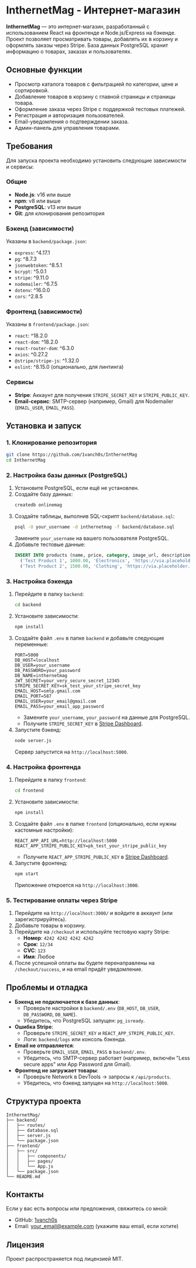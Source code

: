 # InthernetMag - Интернет-магазин

**InthernetMag** — это интернет-магазин, разработанный с использованием React на фронтенде и Node.js/Express на бэкенде. Проект позволяет просматривать товары, добавлять их в корзину и оформлять заказы через Stripe. База данных PostgreSQL хранит информацию о товарах, заказах и пользователях.

## Основные функции
- Просмотр каталога товаров с фильтрацией по категории, цене и сортировкой.
- Добавление товаров в корзину с главной страницы и страницы товара.
- Оформление заказа через Stripe с поддержкой тестовых платежей.
- Регистрация и авторизация пользователей.
- Email-уведомления о подтверждении заказа.
- Админ-панель для управления товарами.

## Требования
Для запуска проекта необходимо установить следующие зависимости и сервисы:

### Общие
- **Node.js**: v16 или выше
- **npm**: v8 или выше
- **PostgreSQL**: v13 или выше
- **Git**: для клонирования репозитория

### Бэкенд (зависимости)
Указаны в `backend/package.json`:
- `express`: ^4.17.1
- `pg`: ^8.7.3
- `jsonwebtoken`: ^8.5.1
- `bcrypt`: ^5.0.1
- `stripe`: ^9.11.0
- `nodemailer`: ^6.7.5
- `dotenv`: ^16.0.0
- `cors`: ^2.8.5

### Фронтенд (зависимости)
Указаны в `frontend/package.json`:
- `react`: ^18.2.0
- `react-dom`: ^18.2.0
- `react-router-dom`: ^6.3.0
- `axios`: ^0.27.2
- `@stripe/stripe-js`: ^1.32.0
- `eslint`: ^8.15.0 (опционально, для линтинга)

### Сервисы
- **Stripe**: Аккаунт для получения `STRIPE_SECRET_KEY` и `STRIPE_PUBLIC_KEY`.
- **Email-сервис**: SMTP-сервер (например, Gmail) для Nodemailer (`EMAIL_USER`, `EMAIL_PASS`).

## Установка и запуск

### 1. Клонирование репозитория
```bash
git clone https://github.com/1vanch0s/InthernetMag
cd InthernetMag
```

### 2. Настройка базы данных (PostgreSQL)
1. Установите PostgreSQL, если ещё не установлен.
2. Создайте базу данных:
   ```sql
   createdb onlinemag
   ```
3. Создайте таблицы, выполнив SQL-скрипт `backend/database.sql`:
   ```bash
   psql -U your_username -d inthernetmag -f backend/database.sql
   ```
   Замените `your_username` на вашего пользователя PostgreSQL.
4. Добавьте тестовые данные:
   ```sql
   INSERT INTO products (name, price, category, image_url, description, created_at) VALUES
     ('Test Product 1', 1000.00, 'Electronics', 'https://via.placeholder.com/150', 'Description 1', NOW()),
     ('Test Product 2', 1500.00, 'Clothing', 'https://via.placeholder.com/150', 'Description 2', NOW());
   ```

### 3. Настройка бэкенда
1. Перейдите в папку `backend`:
   ```bash
   cd backend
   ```
2. Установите зависимости:
   ```bash
   npm install
   ```
3. Создайте файл `.env` в папке `backend` и добавьте следующие переменные:
   ```env
   PORT=5000
   DB_HOST=localhost
   DB_USER=your_username
   DB_PASSWORD=your_password
   DB_NAME=inthernetmag
   JWT_SECRET=your_very_secure_secret_12345
   STRIPE_SECRET_KEY=sk_test_your_stripe_secret_key
   EMAIL_HOST=smtp.gmail.com
   EMAIL_PORT=587
   EMAIL_USER=your_email@gmail.com
   EMAIL_PASS=your_email_app_password
   ```
   - Замените `your_username`, `your_password` на данные для PostgreSQL.
   - Получите `STRIPE_SECRET_KEY` в [Stripe Dashboard](https://dashboard.stripe.com/test/apikeys).
4. Запустите бэкенд:
   ```bash
   node server.js
   ```
   Сервер запустится на `http://localhost:5000`.

### 4. Настройка фронтенда
1. Перейдите в папку `frontend`:
   ```bash
   cd frontend
   ```
2. Установите зависимости:
   ```bash
   npm install
   ```
3. Создайте файл `.env` в папке `frontend` (опционально, если нужны кастомные настройки):
   ```env
   REACT_APP_API_URL=http://localhost:5000
   REACT_APP_STRIPE_PUBLIC_KEY=pk_test_your_stripe_public_key
   ```
   - Получите `REACT_APP_STRIPE_PUBLIC_KEY` в [Stripe Dashboard](https://dashboard.stripe.com/test/apikeys).
4. Запустите фронтенд:
   ```bash
   npm start
   ```
   Приложение откроется на `http://localhost:3000`.

### 5. Тестирование оплаты через Stripe
1. Перейдите на `http://localhost:3000/` и войдите в аккаунт (или зарегистрируйтесь).
2. Добавьте товары в корзину.
3. Перейдите на `/checkout` и используйте тестовую карту Stripe:
   - **Номер**: `4242 4242 4242 4242`
   - **Срок**: `12/34`
   - **CVC**: `123`
   - **Имя**: Любое
4. После успешной оплаты вы будете перенаправлены на `/checkout/success`, и на email придёт уведомление.

## Проблемы и отладка
- **Бэкенд не подключается к базе данных**:
  - Проверьте настройки в `backend/.env` (`DB_HOST`, `DB_USER`, `DB_PASSWORD`, `DB_NAME`).
  - Убедитесь, что PostgreSQL запущен: `pg_isready`.
- **Ошибка Stripe**:
  - Проверьте `STRIPE_SECRET_KEY` и `REACT_APP_STRIPE_PUBLIC_KEY`.
  - Логи: `backend/logs` или консоль бэкенда.
- **Email не отправляется**:
  - Проверьте `EMAIL_USER`, `EMAIL_PASS` в `backend/.env`.
  - Убедитесь, что SMTP-сервер работает (например, включён "Less secure apps" или App Password для Gmail).
- **Фронтенд не загружает товары**:
  - Проверьте Network в DevTools → запросы к `/api/products`.
  - Убедитесь, что бэкенд запущен на `http://localhost:5000`.

## Структура проекта
```
InthernetMag/
├── backend/
│   ├── routes/
│   ├── database.sql
│   ├── server.js
│   └── package.json
├── frontend/
│   ├── src/
│   │   ├── components/
│   │   ├── pages/
│   │   └── App.js
│   └── package.json
└── README.md
```

## Контакты
Если у вас есть вопросы или предложения, свяжитесь со мной:
- GitHub: [1vanch0s](https://github.com/1vanch0s)
- Email: your_email@example.com (укажите ваш email, если хотите)

## Лицензия
Проект распространяется под лицензией MIT.
